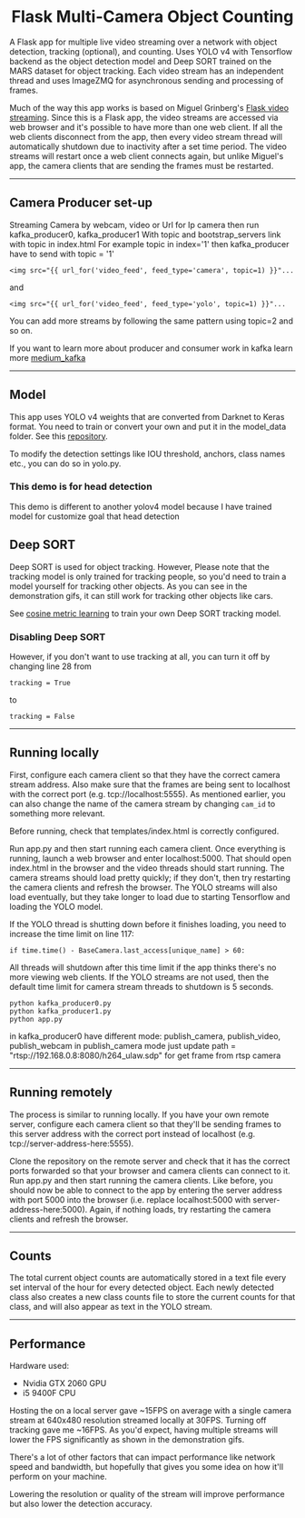 <h1 align='center'>
Flask Multi-Camera Object Counting
</h1>

A Flask app for multiple live video streaming over a network with object detection, tracking (optional), and counting. Uses YOLO v4 with Tensorflow backend as the object detection model and Deep SORT trained on the MARS dataset for object tracking. Each video stream has an independent thread and uses ImageZMQ for asynchronous sending and processing of frames.

Much of the way this app works is based on Miguel Grinberg's [Flask video streaming](https://github.com/miguelgrinberg/flask-video-streaming). Since this is a Flask app, the video streams are accessed via web browser and it's possible to have more than one web client. If all the web clients disconnect from the app, then every video stream thread will automatically shutdown due to inactivity after a set time period. The video streams will restart once a web client connects again, but unlike Miguel's app, the camera clients that are sending the frames must be restarted.


***
## Camera Producer set-up
Streaming Camera by webcam, video or Url for Ip camera then run kafka_producer0, kafka_producer1
With topic and bootstrap_servers link with topic in index.html
For example topic in index='1'
then kafka_producer have to send with topic = '1'
```
<img src="{{ url_for('video_feed', feed_type='camera', topic=1) }}"...
```
and 
```
<img src="{{ url_for('video_feed', feed_type='yolo', topic=1) }}"...
```

You can add more streams by following the same pattern using topic=2 and so on.

If you want to learn more about producer and consumer work in kafka learn more [medium_kafka](https://medium.com/@kevin.michael.horan/distributed-video-streaming-with-python-and-kafka-551de69fe1dd)

***
## Model
This app uses YOLO v4 weights that are converted from Darknet to Keras format. You need to train or convert your own and put it in the model_data folder. See this [repository](https://github.com/Ma-Dan/keras-yolo4).

To modify the detection settings like IOU threshold, anchors, class names etc., you can do so in yolo.py.

### This demo is for head detection
This demo is different to another yolov4 model because I have trained model for customize goal that head detection


## Deep SORT
Deep SORT is used for object tracking. However, Please note that the tracking model is only trained for tracking people, so you'd need to train a model yourself for tracking other objects. As you can see in the demonstration gifs, it can still work for tracking other objects like cars. 

See [cosine metric learning](https://github.com/nwojke/cosine_metric_learning) to train your own Deep SORT tracking model.

### Disabling Deep SORT
However, if you don't want to use tracking at all, you can turn it off by changing line 28 from 
```
tracking = True
```
to
```
tracking = False
```

***
## Running locally
First, configure each camera client so that they have the correct camera stream address. Also make sure that the frames are being sent to localhost with the correct port (e.g. tcp://localhost:5555). As mentioned earlier, you can also change the name of the camera stream by changing `cam_id` to something more relevant.

Before running, check that templates/index.html is correctly configured.

Run app.py and then start running each camera client. Once everything is running, launch a web browser and enter localhost:5000. That should open index.html in the browser and the video threads should start running. The camera streams should load pretty quickly; if they don't, then try restarting the camera clients and refresh the browser. The YOLO streams will also load eventually, but they take longer to load due to starting Tensorflow and loading the YOLO model.

If the YOLO thread is shutting down before it finishes loading, you need to increase the time limit on line 117:
```
if time.time() - BaseCamera.last_access[unique_name] > 60:
```
All threads will shutdown after this time limit if the app thinks there's no more viewing web clients. If the YOLO streams are not used, then the default time limit for camera stream threads to shutdown is 5 seconds.
```
python kafka_producer0.py
python kafka_producer1.py
python app.py
```
in kafka_producer0 have different mode: publish_camera, publish_video, publish_webcam
in publish_camera mode just update path = "rtsp://192.168.0.8:8080/h264_ulaw.sdp"
for get frame from rtsp camera
***
## Running remotely
The process is similar to running locally. If you have your own remote server, configure each camera client so that they'll be sending frames to this server address with the correct port instead of localhost (e.g. tcp://server-address-here:5555). 

Clone the repository on the remote server and check that it has the correct ports forwarded so that your browser and camera clients can connect to it. Run app.py and then start running the camera clients. Like before, you should now be able to connect to the app by entering the server address with port 5000 into the browser (i.e. replace localhost:5000 with server-address-here:5000). Again, if nothing loads, try restarting the camera clients and refresh the browser.

***
## Counts
The total current object counts are automatically stored in a text file every set interval of the hour for every detected object. Each newly detected class also creates a new class counts file to store the current counts for that class, and will also appear as text in the YOLO stream. 

***
## Performance
Hardware used:
* Nvidia GTX 2060 GPU
* i5 9400F CPU

Hosting the  on a local server gave ~15FPS on average with a single camera stream at 640x480 resolution streamed locally at 30FPS. Turning off tracking gave me ~16FPS. As you'd expect, having multiple streams will lower the FPS significantly as shown in the demonstration gifs.

There's a lot of other factors that can impact performance like network speed and bandwidth, but hopefully that gives you some idea on how it'll perform on your machine.

Lowering the resolution or quality of the stream will improve performance but also lower the detection accuracy. 

